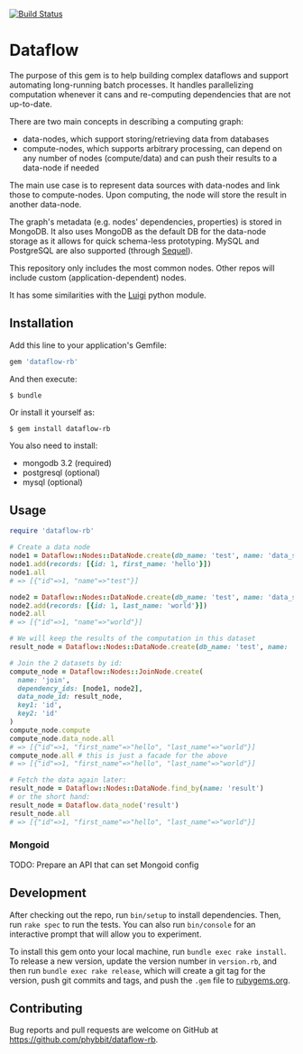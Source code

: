 [![Build Status](https://travis-ci.org/Phybbit/dataflow-rb.svg?branch=master)](https://travis-ci.org/Phybbit/dataflow-rb)

# Dataflow

The purpose of this gem is to help building complex dataflows and support automating long-running batch processes.
It handles parallelizing computation whenever it cans and re-computing dependencies that are not up-to-date.

There are two main concepts in describing a computing graph:
- data-nodes, which support storing/retrieving data from databases
- compute-nodes, which supports arbitrary processing, can depend on any number of nodes (compute/data) and can push their results to a data-node if needed

The main use case is to represent data sources with data-nodes and link those to compute-nodes. Upon computing, the node will store the result in another data-node.

The graph's metadata (e.g. nodes' dependencies, properties) is stored in MongoDB. It also uses MongoDB as the default DB for the data-node storage as it allows for quick schema-less prototyping. MySQL and PostgreSQL are also supported (through [Sequel](https://github.com/jeremyevans/sequel)).

This repository only includes the most common nodes. Other repos will include custom (application-dependent) nodes.

It has some similarities with the [Luigi](https://github.com/spotify/luigi) python module.

## Installation

Add this line to your application's Gemfile:

```ruby
gem 'dataflow-rb'
```

And then execute:

    $ bundle

Or install it yourself as:

    $ gem install dataflow-rb

You also need to install:
- mongodb 3.2 (required)
- postgresql (optional)
- mysql (optional)

## Usage

```ruby
require 'dataflow-rb'

# Create a data node
node1 = Dataflow::Nodes::DataNode.create(db_name: 'test', name: 'data_source1')
node1.add(records: [{id: 1, first_name: 'hello'}])
node1.all
# => [{"id"=>1, "name"=>"test"}]

node2 = Dataflow::Nodes::DataNode.create(db_name: 'test', name: 'data_source2')
node2.add(records: [{id: 1, last_name: 'world'}])
node2.all
# => [{"id"=>1, "name"=>"world"}]

# We will keep the results of the computation in this dataset
result_node = Dataflow::Nodes::DataNode.create(db_name: 'test', name: 'result')

# Join the 2 datasets by id:
compute_node = Dataflow::Nodes::JoinNode.create(
  name: 'join',
  dependency_ids: [node1, node2],
  data_node_id: result_node,
  key1: 'id',
  key2: 'id'
)
compute_node.compute
compute_node.data_node.all
# => [{"id"=>1, "first_name"=>"hello", "last_name"=>"world"}]
compute_node.all # this is just a facade for the above
# => [{"id"=>1, "first_name"=>"hello", "last_name"=>"world"}]

# Fetch the data again later:
result_node = Dataflow::Nodes::DataNode.find_by(name: 'result')
# or the short hand:
result_node = Dataflow.data_node('result')
result_node.all
# => [{"id"=>1, "first_name"=>"hello", "last_name"=>"world"}]
```

### Mongoid
TODO: Prepare an API that can set Mongoid config

## Development

After checking out the repo, run `bin/setup` to install dependencies. Then, run `rake spec` to run the tests. You can also run `bin/console` for an interactive prompt that will allow you to experiment.

To install this gem onto your local machine, run `bundle exec rake install`. To release a new version, update the version number in `version.rb`, and then run `bundle exec rake release`, which will create a git tag for the version, push git commits and tags, and push the `.gem` file to [rubygems.org](https://rubygems.org).

## Contributing

Bug reports and pull requests are welcome on GitHub at https://github.com/phybbit/dataflow-rb.
